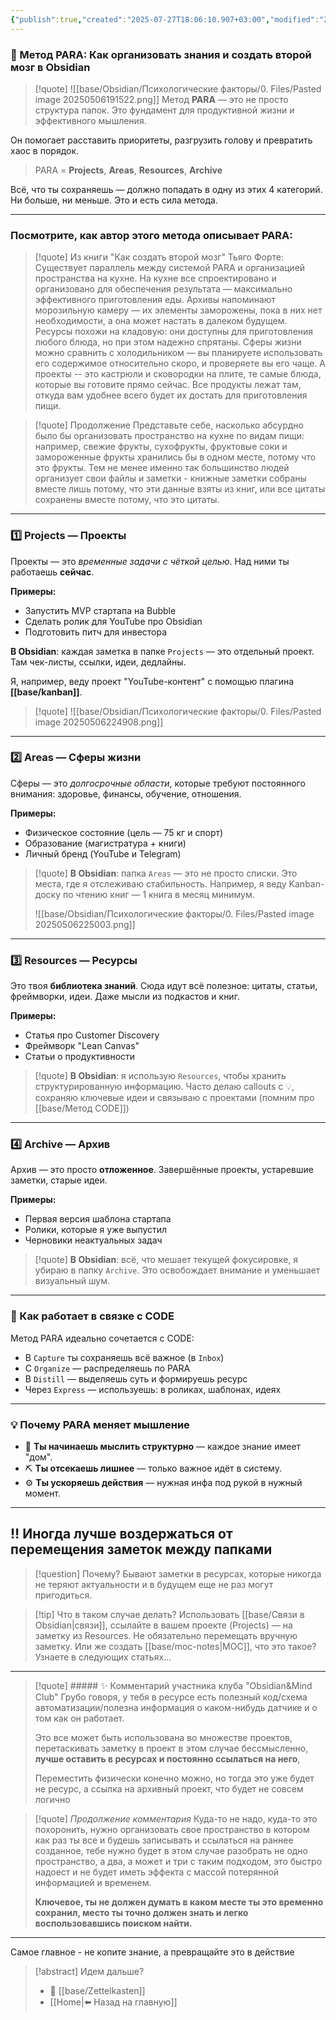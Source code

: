 ```yaml
---
{"publish":true,"created":"2025-07-27T18:06:10.907+03:00","modified":"2025-08-02T13:21:51.436+03:00","cssclasses":""}
---
```


### 🧠 Метод PARA: Как организовать знания и создать второй мозг в Obsidian

>[!quote] ![[base/Obsidian/Психологические факторы/0. Files/Pasted image 20250506191522.png]]
> Метод **PARA** — это не просто структура папок. Это фундамент для продуктивной жизни и эффективного мышления. 

Он помогает расставить приоритеты, разгрузить голову и превратить хаос в порядок.

> PARA = **Projects**, **Areas**, **Resources**, **Archive**

Всё, что ты сохраняешь — должно попадать в одну из этих 4 категорий. 
Ни больше, ни меньше. Это и есть сила метода.

---
### Посмотрите, как автор этого метода описывает PARA:

>[!quote] Из книги "Как создать второй мозг" Тьяго Форте:
>Существует параллель между системой PARA и организацией пространства на кухне. На кухне все спроектировано и организовано для обеспечения результата — максимально эффективного приготовления еды. Архивы напоминают морозильную камеру — их элементы заморожены, пока в них нет необходимости, а она может настать в далеком будущем. Ресурсы похожи на кладовую: они доступны для приготовления любого блюда, но при этом надежно спрятаны. Сферы жизни можно сравнить с холодильником — вы планируете использовать его содержимое относительно скоро, и проверяете вы его чаще. А проекты -- это кастрюли и сковородки на плите, те самые блюда, которые вы готовите прямо сейчас. Все продукты лежат там, откуда вам удобнее всего будет их достать для приготовления пищи. 

>[!quote] Продолжение
>Представьте себе, насколько абсурдно было бы организовать пространство на кухне по видам пищи: например, свежие фрукты, сухофрукты, фруктовые соки и замороженные фрукты хранились бы в одном месте, потому что это фрукты. Тем не менее именно так большинство людей организует свои файлы и заметки - книжные заметки собраны вместе лишь потому, что эти данные взяты из книг, или все цитаты сохранены вместе потому, что это цитаты.

---

### 1️⃣ Projects — Проекты

Проекты — это _временные задачи с чёткой целью_. Над ними ты работаешь **сейчас**.

**Примеры:**
- Запустить MVP стартапа на Bubble
- Сделать ролик для YouTube про Obsidian
- Подготовить питч для инвестора

**В Obsidian**: каждая заметка в папке `Projects` — это отдельный проект. Там чек-листы, ссылки, идеи, дедлайны. 

Я, например, веду проект "YouTube-контент" с помощью плагина **[[base/kanban]]**.

>[!quote] ![[base/Obsidian/Психологические факторы/0. Files/Pasted image 20250506224908.png]]

---

### 2️⃣ Areas — Сферы жизни

Сферы — это _долгосрочные области_, которые требуют постоянного внимания: здоровье, финансы, обучение, отношения.

**Примеры:**

- Физическое состояние (цель — 75 кг и спорт)
- Образование (магистратура + книги)
- Личный бренд (YouTube и Telegram)

>[!quote] **В Obsidian**: папка `Areas` — это не просто списки. 
> Это места, где я отслеживаю стабильность. Например, я веду Kanban-доску по чтению книг — 1 книга в месяц минимум.
> 
> ![[base/Obsidian/Психологические факторы/0. Files/Pasted image 20250506225003.png]]


---

### 3️⃣ Resources — Ресурсы

Это твоя **библиотека знаний**. Сюда идут всё полезное: цитаты, статьи, фреймворки, идеи. Даже мысли из подкастов и книг.

**Примеры:**

- Статья про Customer Discovery
- Фреймворк "Lean Canvas"
- Статьи о продуктивности

>[!quote] **В Obsidian**: я использую `Resources`, чтобы хранить структурированную информацию. 
Часто делаю callouts с 💡, сохраняю ключевые идеи и связываю с проектами (помним про [[base/Метод CODE]])

---

### 4️⃣ Archive — Архив

Архив — это просто **отложенное**. Завершённые проекты, устаревшие заметки, старые идеи.

**Примеры:**

- Первая версия шаблона стартапа
- Ролики, которые я уже выпустил
- Черновики неактуальных задач

>[!quote] **В Obsidian**: всё, что мешает текущей фокусировке, я убираю в папку `Archive`. 
>Это освобождает внимание и уменьшает визуальный шум.

---

### 🔁 Как работает в связке с CODE

Метод PARA идеально сочетается с CODE:

- В `Capture` ты сохраняешь всё важное (в `Inbox`)
- С `Organize` — распределяешь по PARA
- В `Distill` — выделяешь суть и формируешь ресурс
- Через `Express` — используешь: в роликах, шаблонах, идеях

---

### 💡 Почему PARA меняет мышление

- 📌 **Ты начинаешь мыслить структурно** — каждое знание имеет "дом".
- ⛏️ **Ты отсекаешь лишнее** — только важное идёт в систему.
- ⚙️ **Ты ускоряешь действия** — нужная инфа под рукой в нужный момент.

---
## ‼️ Иногда лучше воздержаться от перемещения заметок между папками

>[!question] Почему?
>Бывают заметки в ресурсах, которые никогда не теряют актуальности и в будущем еще не раз могут пригодиться.

>[!tip] Что в таком случае делать?
>Использовать [[base/Связи в Obsidian\|связи]], ссылайте в вашем проекте (Projects) — на заметку из Resources. Не обязательно перемещать вручную заметку. Или же создать [[base/moc-notes\|MOC]], что это такое? Узнаете в следующих статьях...

---

>[!quote] ##### ✨ Комментарий участника клуба "Obsidian&Mind Club"
>Грубо говоря, у тебя в ресурсе есть полезный код/схема автоматизации/полезна информация о каком-нибудь датчике и о том как он работает.
>
>Это все может быть использована во множестве проектов, перетаскивать заметку в проект в этом случае бессмысленно, **лучше оставить в ресурсах и постоянно ссылаться на него**, 
>
>Переместить физически конечно можно, но тогда это уже будет не ресурс, а ссылка на архивный проект, что будет не совсем логично

>[!quote] *Продолжение комментария*
>Куда-то не надо, куда-то это похоронить, нужно организовать свое пространство в котором как раз ты все и будешь записывать и ссылаться на раннее созданное, тебе нужно будет в этом случае разобрать не одно пространство, а два, а может и три с таким подходом, это быстро надоест и не будет иметь эффекта с массой потерянной информацией и временем. 
>
>**Ключевое, ты не должен думать в каком месте ты это временно сохранил, место ты точно должен знать и легко воспользовавшись поиском найти.**

---

 Самое главное - не копите знание, а превращайте это в действие

> [!abstract] Идем дальше?
> - 🧠 [[base/Zettelkasten]]
> - [[Home\|⬅️ Назад на главную]]